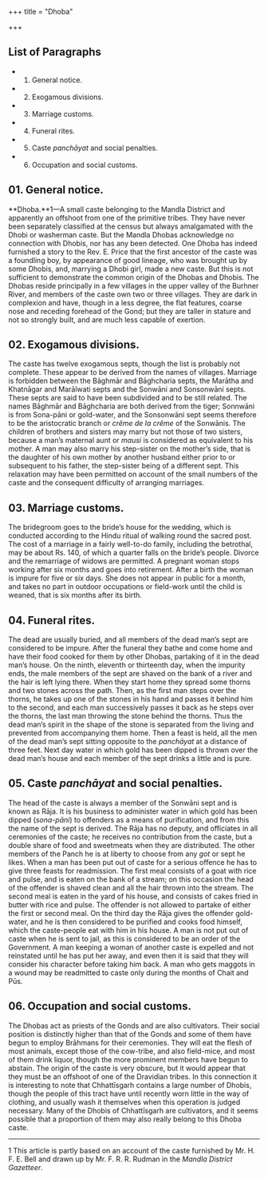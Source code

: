 +++
title = "Dhoba"

+++

## List of Paragraphs

+ 1. General notice. 
+ 2. Exogamous divisions. 
+ 3. Marriage customs. 
+ 4. Funeral rites. 
+ 5. Caste *panchāyat* and social penalties. 
+ 6. Occupation and social customs. 


## 01. General notice.

**Dhoba.**1—A small caste belonging to the Mandla District and apparently an offshoot from one of the primitive tribes. They have never been separately classified at the census but always amalgamated with the Dhobi or washerman caste. But the Mandla Dhobas acknowledge no connection with Dhobis, nor has any been detected. One Dhoba has indeed furnished a story to the Rev. E. Price that the first ancestor of the caste was a foundling boy, by appearance of good lineage, who was brought up by some Dhobis, and, marrying a Dhobi girl, made a new caste. But this is not sufficient to demonstrate the common origin of the Dhobas and Dhobis. The Dhobas reside principally in a few villages in the upper valley of the Burhner River, and members of the caste own two or three villages. They are dark in complexion and have, though in a less degree, the flat features, coarse nose and receding forehead of the Gond; but they are taller in stature and not so strongly built, and are much less capable of exertion. 



## 02. Exogamous divisions.

The caste has twelve exogamous septs, though the list is probably not complete. These appear to be derived from the names of villages. Marriage is forbidden between the Bāghmār and Bāghcharia septs, the Marātha and Khatnāgar and Marālwati septs and the Sonwāni and Sonsonwāni septs. These septs are said to have been subdivided and to be still related. The names Bāghmār and Bāghcharia are both derived from the tiger; Sonnwāni is from Sona-pāni or gold-water, and the Sonsonwāni sept seems therefore to be the aristocratic branch or *crême de la crême* of the Sonwānis. The children of brothers and sisters may marry but not those of two sisters, because a man’s maternal aunt or *mausi* is considered as equivalent to his mother. A man may also marry his step-sister on the mother’s side, that is the daughter of his own mother by another husband either prior to or subsequent to his father, the step-sister being of a different sept. This relaxation may have been permitted on account of the small numbers of the caste and the consequent difficulty of arranging marriages. 



## 03. Marriage customs.

The bridegroom goes to the bride’s house for the wedding, which is conducted according to the Hindu ritual of walking round the sacred post. The cost of a marriage in a fairly well-to-do family, including the betrothal, may be about Rs. 140, of which a quarter falls on the bride’s people. Divorce and the remarriage of widows are permitted. A pregnant woman stops working after six months and goes into retirement. After a birth the woman is impure for five or six days. She does not appear in public for a month, and takes no part in outdoor occupations or field-work until the child is weaned, that is six months after its birth. 



## 04. Funeral rites.

The dead are usually buried, and all members of the dead man’s sept are considered to be impure. After the funeral they bathe and come home and have their food cooked for them by other Dhobas, partaking of it in the dead man’s house. On the ninth, eleventh or thirteenth day, when the impurity ends, the male members of the sept are shaved on the bank of a river and the hair is left lying there. When they start home they spread some thorns and two stones across the path. Then, as the first man steps over the thorns, he takes up one of the stones in his hand and passes it behind him to the second, and each man successively passes it back as he steps over the thorns, the last man throwing the stone behind the thorns. Thus the dead man’s spirit in the shape of the stone is separated from the living and prevented from accompanying them home. Then a feast is held, all the men of the dead man’s sept sitting opposite to the *panchāyat* at a distance of three feet. Next day water in which gold has been dipped is thrown over the dead man’s house and each member of the sept drinks a little and is pure. 



## 05. Caste ***panchāyat*** and social penalties. 

The head of the caste is always a member of the Sonwāni sept and is known as Rāja. It is his business to administer water in which gold has been dipped \(*sona-pāni*\) to offenders as a means of purification, and from this the name of the sept is derived. The Rāja has no deputy, and officiates in all ceremonies of the caste; he receives no contribution from the caste, but a double share of food and sweetmeats when they are distributed. The other members of the Panch he is at liberty to choose from any *got* or sept he likes. When a man has been put out of caste for a serious offence he has to give three feasts for readmission. The first meal consists of a goat with rice and pulse, and is eaten on the bank of a stream; on this occasion the head of the offender is shaved clean and all the hair thrown into the stream. The second meal is eaten in the yard of his house, and consists of cakes fried in butter with rice and pulse. The offender is not allowed to partake of either the first or second meal. On the third day the Rāja gives the offender gold-water, and he is then considered to be purified and cooks food himself, which the caste-people eat with him in his house. A man is not put out of caste when he is sent to jail, as this is considered to be an order of the Government. A man keeping a woman of another caste is expelled and not reinstated until he has put her away, and even then it is said that they will consider his character before taking him back. A man who gets maggots in a wound may be readmitted to caste only during the months of Chait and Pūs. 



## 06. Occupation and social customs.

The Dhobas act as priests of the Gonds and are also cultivators. Their social position is distinctly higher than that of the Gonds and some of them have begun to employ Brāhmans for their ceremonies. They will eat the flesh of most animals, except those of the cow-tribe, and also field-mice, and most of them drink liquor, though the more prominent members have begun to abstain. The origin of the caste is very obscure, but it would appear that they must be an offshoot of one of the Dravidian tribes. In this connection it is interesting to note that Chhattīsgarh contains a large number of Dhobis, though the people of this tract have until recently worn little in the way of clothing, and usually wash it themselves when this operation is judged necessary. Many of the Dhobis of Chhattīsgarh are cultivators, and it seems possible that a proportion of them may also really belong to this Dhoba caste. 



* * *

1 This article is partly based on an account of the caste furnished by Mr. H. F. E. Bell and drawn up by Mr. F. R. R. Rudman in the *Mandla District Gazetteer*. 



